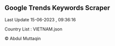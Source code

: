 

## Google Trends Keywords Scraper 
 
Last Update 15-06-2023 , 09:36:16

Country List :
VIETNAM.json



© Abdul Muttaqin 
